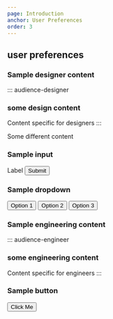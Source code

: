 ```yaml
---
page: Introduction
anchor: User Preferences
order: 3
---
```


## user preferences

### Sample designer content
::: audience-designer
### some design content
Content specific for designers
:::

Some different content

### Sample input
<blu-textfield selfdocument input-placeholder="Enter text here">
  Label
  <button class="button" slot="button">Submit</button>
</blu-textfield>

### Sample dropdown
<select-summary type="select">
  <button class="selectSummary--option">Option 1</button>
  <button class="selectSummary--option">Option 2</button>
  <button class="selectSummary--option">Option 3</button>
</select-summary>

### Sample engineering content
::: audience-engineer
### some engineering content
Content specific for engineers
:::

### Sample button
<button class="button">Click Me</button>